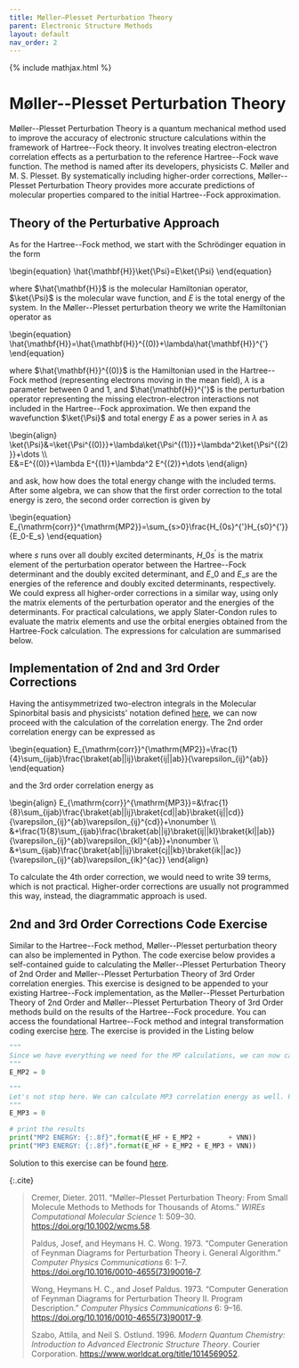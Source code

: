 ```yaml
---
title: Møller–Plesset Perturbation Theory
parent: Electronic Structure Methods
layout: default
nav_order: 2
---
```

{% include mathjax.html %}

# Møller--Plesset Perturbation Theory

Møller--Plesset Perturbation Theory is a quantum mechanical method used to improve the accuracy of electronic structure calculations within the framework of Hartree--Fock theory. It involves treating electron-electron correlation effects as a perturbation to the reference Hartree--Fock wave function. The method is named after its developers, physicists C. Møller and M. S. Plesset. By systematically including higher-order corrections, Møller--Plesset Perturbation Theory provides more accurate predictions of molecular properties compared to the initial Hartree--Fock approximation.

## Theory of the Perturbative Approach

As for the Hartree--Fock method, we start with the Schrödinger equation in the form

\begin{equation}
\hat{\mathbf{H}}\ket{\Psi}=E\ket{\Psi}
\end{equation}

where $\hat{\mathbf{H}}$ is the molecular Hamiltonian operator, $\ket{\Psi}$ is the molecular wave function, and $E$ is the total energy of the system. In the Møller--Plesset perturbation theory we write the Hamiltonian operator as

\begin{equation}
\hat{\mathbf{H}}=\hat{\mathbf{H}}^{(0)}+\lambda\hat{\mathbf{H}}^{'}
\end{equation}

where $\hat{\mathbf{H}}^{(0)}$ is the Hamiltonian used in the Hartree--Fock method (representing electrons moving in the mean field), $\lambda$ is a parameter between 0 and 1, and $\hat{\mathbf{H}}^{'}$ is the perturbation operator representing the missing electron-electron interactions not included in the Hartree--Fock approximation. We then expand the wavefunction $\ket{\Psi}$ and total energy $E$ as a power series in $\lambda$ as

\begin{align}
\ket{\Psi}&=\ket{\Psi^{(0)}}+\lambda\ket{\Psi^{(1)}}+\lambda^2\ket{\Psi^{(2)}}+\dots \\\\\
E&=E^{(0)}+\lambda E^{(1)}+\lambda^2 E^{(2)}+\dots
\end{align}

and ask, how how does the total energy change with the included terms. After some algebra, we can show that the first order correction to the total energy is zero, the second order correction is given by

\begin{equation}
E_{\mathrm{corr}}^{\mathrm{MP2}}=\sum\_{s>0}\frac{H\_{0s}^{'}H\_{s0}^{'}}{E\_0-E\_s}
\end{equation}

where $s$ runs over all doubly excited determinants, $H\_{0s}^{'}$ is the matrix element of the perturbation operator between the Hartree--Fock determinant and the doubly excited determinant, and $E\_0$ and $E\_s$ are the energies of the reference and doubly excited determinants, respectively.<!--\cite{10.1002/wcms.58,1014569052}--> We could express all higher-order corrections in a similar way, using only the matrix elements of the perturbation operator and the energies of the determinants. For practical calculations, we apply Slater-Condon rules to evaluate the matrix elements and use the orbital energies obtained from the Hartree-Fock calculation. The expressions for calculation are summarised below.

## Implementation of 2nd and 3rd Order Corrections

Having the antisymmetrized two-electron integrals in the Molecular Spinorbital basis and physicists' notation defined [here](hartreefockmethod.html#integral-transforms-to-the-basis-of-molecular-spinorbitals), we can now proceed with the calculation of the correlation energy. The 2nd order correlation energy can be expressed as

\begin{equation}
E_{\mathrm{corr}}^{\mathrm{MP2}}=\frac{1}{4}\sum\_{ijab}\frac{\braket{ab||ij}\braket{ij||ab}}{\varepsilon\_{ij}^{ab}}
\end{equation}

and the 3rd order correlation energy as

\begin{align}
E_{\mathrm{corr}}^{\mathrm{MP3}}=&\frac{1}{8}\sum\_{ijab}\frac{\braket{ab||ij}\braket{cd||ab}\braket{ij||cd}}{\varepsilon\_{ij}^{ab}\varepsilon\_{ij}^{cd}}+\nonumber \\\\\
&+\frac{1}{8}\sum_{ijab}\frac{\braket{ab||ij}\braket{ij||kl}\braket{kl||ab}}{\varepsilon\_{ij}^{ab}\varepsilon\_{kl}^{ab}}+\nonumber \\\\\
&+\sum_{ijab}\frac{\braket{ab||ij}\braket{cj||kb}\braket{ik||ac}}{\varepsilon\_{ij}^{ab}\varepsilon\_{ik}^{ac}}
\end{align}

To calculate the 4th order correction, we would need to write 39 terms, which is not practical. Higher-order corrections are usually not programmed this way, instead, the diagrammatic approach is used.<!--\cite{1014569052,10.1016/0010-4655!73!90016-7,10.1016/0010-4655!73!90017-9}-->

## 2nd and 3rd Order Corrections Code Exercise

Similar to the Hartree--Fock method, Møller--Plesset perturbation theory can also be implemented in Python. The code exercise below provides a self-contained guide to calculating the Møller--Plesset Perturbation Theory of 2nd Order and Møller--Plesset Perturbation Theory of 3rd Order correlation energies. This exercise is designed to be appended to your existing Hartree--Fock implementation, as the Møller--Plesset Perturbation Theory of 2nd Order and Møller--Plesset Perturbation Theory of 3rd Order methods build on the results of the Hartree--Fock procedure. You can access the foundational Hartree--Fock method and integral transformation coding exercise [here](hartreefockmethod.html#hartreefock-method-and-integral-transform-coding-exercise). The exercise is provided in the Listing <!--\ref{code:mp_exercise}--> below

<!--{id=code:mp_exercise caption="Møller--Plesset Perturbation Theory of 2nd Order and Møller--Plesset Perturbation Theory of 3rd Order exercise code. The placeholders for the energies are initialized to zero. If you transformed all the necessary integrals in the previous exercise, you should be able to fill the placeholders with correct expressions."}-->
```python
"""
Since we have everything we need for the MP calculations, we can now calculate the MP2 correlation energy. The result should be stored in the "E_MP2" variable.
"""
E_MP2 = 0

"""
Let's not stop here. We can calculate MP3 correlation energy as well. Please calculate it and store it in the "E_MP3" variable.
"""
E_MP3 = 0

# print the results
print("MP2 ENERGY: {:.8f}".format(E_HF + E_MP2 +       + VNN))
print("MP3 ENERGY: {:.8f}".format(E_HF + E_MP2 + E_MP3 + VNN))
```

Solution to this exercise can be found [here](codesolutions.html#2nd-and-3rd-order-perturbative-corrections).

{:.cite}
> Cremer, Dieter. 2011. “Møller–Plesset Perturbation Theory: From Small Molecule Methods to Methods for Thousands of Atoms.” *WIREs Computational Molecular Science* 1: 509–30. <https://doi.org/10.1002/wcms.58>.
>
> Paldus, Josef, and Heymans H. C. Wong. 1973. “Computer Generation of Feynman Diagrams for Perturbation Theory i. General Algorithm.” *Computer Physics Communications* 6: 1–7. <https://doi.org/10.1016/0010-4655(73)90016-7>.
>
> Wong, Heymans H. C., and Josef Paldus. 1973. “Computer Generation of Feynman Diagrams for Perturbation Theory II. Program Description.” *Computer Physics Communications* 6: 9–16. <https://doi.org/10.1016/0010-4655(73)90017-9>.
>
> Szabo, Attila, and Neil S. Ostlund. 1996. *Modern Quantum Chemistry: Introduction to Advanced Electronic Structure Theory*. Courier Corporation. <https://www.worldcat.org/title/1014569052>.
>
